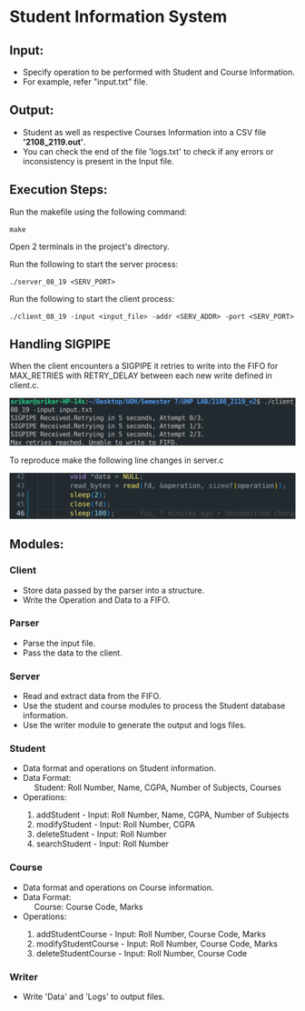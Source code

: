 # Student Information System

## Input:

<ul>
    <li>Specify operation to be performed with Student and Course Information.</li>
    <li>For example, refer "input.txt" file.</li>
</ul>

## Output:

<ul>
    <li>Student as well as respective Courses Information into a CSV file <strong>'2108_2119.out'</strong>.</li>
    <li>You can check the end of the file 'logs.txt' to check if any errors or inconsistency is present in the Input file.</li>
</ul>

## Execution Steps:

Run the makefile using the following command:

```
make
```

Open 2 terminals in the project's directory.

Run the following to start the server process:

```
./server_08_19 <SERV_PORT>
```

Run the following to start the client process:

```
./client_08_19 -input <input_file> -addr <SERV_ADDR> -port <SERV_PORT>
```

## Handling SIGPIPE

When the client encounters a SIGPIPE it retries to write into the FIFO for MAX_RETRIES with RETRY_DELAY between each new write defined in client.c.

![Image](images/1.png)

To reproduce make the following line changes in server.c

![Image](images/2.png)

## Modules:

### Client

<ul>
    <li>Store data passed by the parser into a structure.</li>
    <li>Write the Operation and Data to a FIFO.</li>
</ul>

### Parser

<ul>
    <li>Parse the input file.</li>
    <li>Pass the data to the client.</li>
</ul>

### Server

<ul>
    <li>Read and extract data from the FIFO.</li>
    <li>Use the student and course modules to process the Student database information.</li>
    <li>Use the writer module to generate the output and logs files.</li>
</ul>

### Student

<ul>
    <li>Data format and operations on Student information.</li>
    <li>Data Format: <br>&nbsp;&nbsp;&nbsp;&nbsp;&nbsp;Student: Roll Number, Name, CGPA, Number of Subjects, Courses</li>
    <li>Operations:</li>
    <ol>
        <li>addStudent - Input: Roll Number, Name, CGPA, Number of Subjects</li>
        <li>modifyStudent - Input: Roll Number, CGPA</li>
        <li>deleteStudent - Input: Roll Number</li>
        <li>searchStudent - Input: Roll Number</li>
    </ol>
</ul>

### Course

<ul>
    <li>Data format and operations on Course information.</li>
    <li>Data Format: <br>&nbsp;&nbsp;&nbsp;&nbsp;&nbsp;Course: Course Code, Marks</li>
    <li>Operations:</li>
    <ol>
        <li>addStudentCourse - Input: Roll Number, Course Code, Marks</li>
        <li>modifyStudentCourse - Input: Roll Number, Course Code, Marks</li>
        <li>deleteStudentCourse - Input: Roll Number, Course Code</li>
    </ol>
</ul>

### Writer

<ul>
    <li>Write 'Data' and 'Logs' to output files.</li>
</ul>
